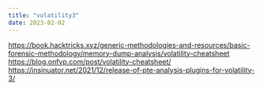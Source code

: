 ```yaml
---
title: "volatility3"
date: 2023-02-02
---
```


https://book.hacktricks.xyz/generic-methodologies-and-resources/basic-forensic-methodology/memory-dump-analysis/volatility-cheatsheet
https://blog.onfvp.com/post/volatility-cheatsheet/
https://insinuator.net/2021/12/release-of-pte-analysis-plugins-for-volatility-3/
